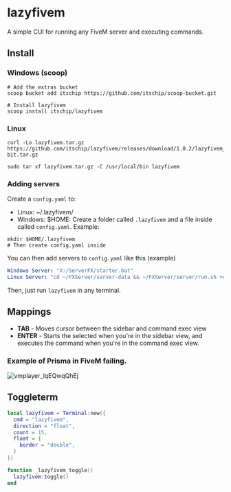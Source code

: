 # lazyfivem
A simple CUI for running any FiveM server and executing commands.

## Install

### Windows (scoop)
```
# Add the extras bucket
scoop bucket add itschip https://github.com/itschip/scoop-bucket.git

# Install lazyfivem
scoop install itschip/lazyfivem
```

### Linux
```
curl -Lo lazyfivem.tar.gz https://github.com/itschip/lazyfivem/releases/download/1.0.2/lazyfivem_1.0.2_Linux_32-bit.tar.gz
```
```
sudo tar xf lazyfivem.tar.gz -C /usr/local/bin lazyfivem
```

### Adding servers
Create a `config.yaml` to:
- Linux: ~/.lazyfivem/
- Windows: $HOME:
Create a folder called `.lazyfivem` and a file inside called `config.yaml`.
Example:
```
mkdir $HOME/.lazyfivem
# Then create config.yaml inside
```

You can then add servers to `config.yaml` like this (example)
```yml
Windows Server: "X:/ServerFX/starter.bat"
Linux Server: "cd ~/FXServer/server-data && ~/FXServer/server/run.sh +exec server.cfg"
```

Then, just run `lazyfivem` in any terminal.


## Mappings
* **TAB** - Moves cursor between the sidebar and command exec view
* **ENTER** - Starts the selected when you're in the sidebar view, and executes the command when you're in the command exec view.

### Example of Prisma in FiveM failing.
![vmplayer_lqEQwqQhEj](https://user-images.githubusercontent.com/59088889/190914038-df755ce0-7485-4c7b-95fb-7af33a2cb686.png)


## Toggleterm
```lua
local lazyfivem = Terminal:new({
  cmd = "lazyfivem",
  direction = "float",
  count = 15,
  float = {
    border = "double",
  }
})

function _lazyfivem_toggle()
  lazyfivem:toggle()
end
```
